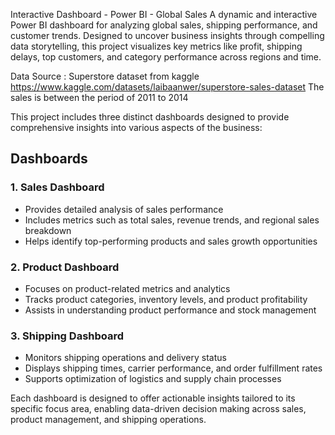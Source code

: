 Interactive Dashboard - Power BI - Global Sales
A dynamic and interactive Power BI dashboard for analyzing global sales, shipping performance, and customer trends. Designed to uncover business insights through compelling data storytelling, this project visualizes key metrics like profit, shipping delays, top customers, and category performance across regions and time.

Data Source : Superstore dataset from kaggle https://www.kaggle.com/datasets/laibaanwer/superstore-sales-dataset
The sales is between the period of 2011 to 2014

This project includes three distinct dashboards designed to provide comprehensive insights into various aspects of the business:

## Dashboards

### 1. Sales Dashboard
- Provides detailed analysis of sales performance
- Includes metrics such as total sales, revenue trends, and regional sales breakdown
- Helps identify top-performing products and sales growth opportunities

### 2. Product Dashboard
- Focuses on product-related metrics and analytics
- Tracks product categories, inventory levels, and product profitability
- Assists in understanding product performance and stock management

### 3. Shipping Dashboard
- Monitors shipping operations and delivery status
- Displays shipping times, carrier performance, and order fulfillment rates
- Supports optimization of logistics and supply chain processes

Each dashboard is designed to offer actionable insights tailored to its specific focus area, enabling data-driven decision making across sales, product management, and shipping operations.

